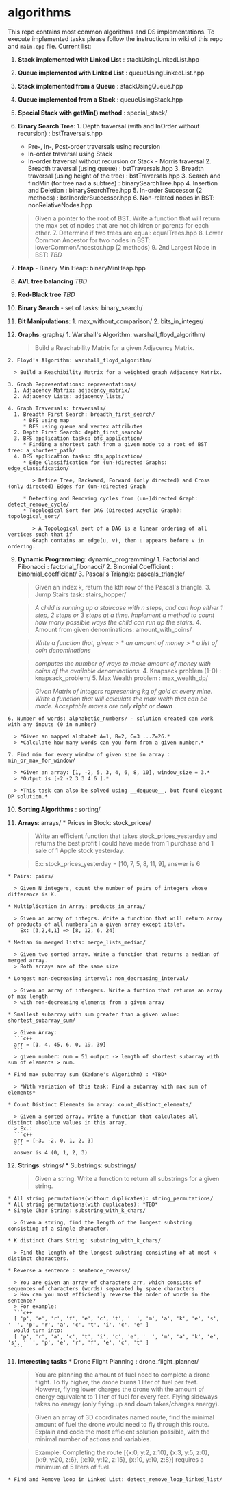 # algorithms
This repo contains most common algorithms and DS implementations. To execute implemented tasks please follow the instructions in wiki of this repo and ```main.cpp``` file.
Current list:
  1. **Stack implemented with Linked List** : stackUsingLinkedList.hpp
  2. **Queue implemented with Linked List** : queueUsingLinkedList.hpp
  3. **Stack implemented from a Queue** : stackUsingQueue.hpp
  4. **Queue implemented from a Stack** : queueUsingStack.hpp
  5. **Special Stack with getMin() method** : special_stack/
  5. **Binary Search Tree**:
    1. Depth traversal (with and InOrder without recursion) : bstTraversals.hpp
      * Pre-, In-, Post-order traversals using recursion
      * In-order traversal using Stack
      * In-order traversal without recursion or Stack - Morris traversal
    2. Breadth traversal (using queue) : bstTraversals.hpp
    3. Breadth traversal (using height of the tree) : bstTraversals.hpp
    3. Search and findMin (for tree nad a subtree) : binarySearchTree.hpp
    4. Insertion and Deletion : binarySearchTree.hpp
    5. In-order Successor (2 methods) : bstInorderSuccessor.hpp
    6. Non-related nodes in BST: nonRelativeNodes.hpp
      
      > Given a pointer to the root of BST. Write a function that will return the max set of nodes that are not children or parents for each other.
    7. Determine if two trees are equal: equalTrees.hpp
    8. Lower Common Ancestor for two nodes in BST: lowerCommonAncestor.hpp (2 methods)
    9. 2nd Largest Node in BST: *TBD*
  6. **Heap** - Binary Min Heap: binaryMinHeap.hpp
  7. **AVL tree balancing** *TBD*
  8. **Red-Black tree** *TBD*
  9. **Binary Search** - set of tasks: binary_search/
  10. **Bit Manipulations**:
    1. max_without_comparison/
    2. bits_in_integer/
  10. **Graphs**: graphs/
    1. Warshall's Algorithm: warshall_floyd_algorithm/
      
      > Build a Reachability Matrix for a given Adjacency Matrix.

    2. Floyd's Algorithm: warshall_floyd_algorithm/
    
      > Build a Reachibility Matrix for a weighted graph Adjacency Matrix.
      
    3. Graph Representations: representations/
      1. Adjacency Matrix: adjacency_matrix/
      2. Adjacency Lists: adjacency_lists/
    
    4. Graph Traversals: traversals/
      1. Breadth First Search: breadth_first_search/
         * BFS using map
         * BFS using queue and vertex attributes
      2. Depth First Search: depth_first_search/
      3. BFS application tasks: bfs_application/
         * Finding a shortest path from a given node to a root of BST tree: a_shortest_path/
      4. DFS application tasks: dfs_application/
         * Edge Classification for (un-)directed Graphs: edge_classification/
            
            > Define Tree, Backward, Forward (only directed) and Cross (only directed) Edges for (un-)directed Graph
            
         * Detecting and Removing cycles from (un-)directed Graph: detect_remove_cycle/
         * Topological Sort for DAG (Directed Acyclic Graph): topological_sort/
            
            > A Topological sort of a DAG is a linear ordering of all vertices such that if
            Graph contains an edge(u, v), then u appears before v in ordering.

  9. **Dynamic Programming**: dynamic_programming/
    1. Factorial and Fibonacci : factorial_fibonacci/
    2. Binomial Coefficient : binomial_coefficient/
    3. Pascal's Triangle: pascals_triangle/
    
      > Given an index k, return the kth row of the Pascal's triangle.
    3. Jump Stairs task: stairs_hopper/
  
       >*A child is running up a staircase with n steps, and can hop either 1 step, 2 steps or 3 steps at a time.*
       >*Implement a method to count how many possible ways the child can run up the stairs.*
    4. Amount from given denominations: amount_with_coins/
       
       > *Write a function that, given:*
          >  * *an amount of money*
          >  * *a list of coin denominations*

       > *computes the number of ways to make amount of money with coins of the available denominations.*
    4. Knapsack problem (1-0) : knapsack_problem/
    5. Max Wealth problem : max_wealth_dp/
        
      > *Given Matrix of integers representing kg of gold at every mine.*
      > *Write a function that will calculate the max welth that can be made.*
      > *Acceptable moves are only __right__ or __down__ .*
      
    6. Number of words: alphabetic_numbers/ - solution created can work with any inputs (0 in number)
        
      > *Given an mapped alphabet A=1, B=2, C=3 ...Z=26.*
      > *Calculate how many words can you form from a given number.*
      
    7. Find min for every window of given size in array : min_or_max_for_window/
      
      > *Given an array: [1, -2, 5, 3, 4, 6, 8, 10], window_size = 3.*
      > *Output is [-2 -2 3 3 4 6 ].*
      
      > *This task can also be solved using __dequeue__, but found elegant DP solution.*
      
  10. **Sorting Algorithms** : sorting/
  11. **Arrays**: arrays/
    * Prices in Stock: stock_prices/
      
      > Write an efficient function that takes stock_prices_yesterday and returns the best profit I could have made from 1 purchase and 1 sale of 1 Apple stock yesterday.
      
      > Ex: stock_prices_yesterday = [10, 7, 5, 8, 11, 9], answer is 6
      
    * Pairs: pairs/
    
      > Given N integers, count the number of pairs of integers whose difference is K.
      
    * Multiplication in Array: products_in_array/
    
      > Given an array of integrs. Write a function that will return array of products of all numbers in a given array except itslef.
        Ex: [3,2,4,1] => [8, 12, 6, 24]
        
    * Median in merged lists: merge_lists_median/
    
      > Given two sorted array. Write a function that returns a median of merged array. 
      > Both arrays are of the same size
      
    * Longest non-decreasing interval: non_decreasing_interval/
    
      > Given an array of intergers. Write a funtion that returns an array of max length 
      > with non-decreasing elements from a given array
      
    * Smallest subarray with sum greater than a given value: shortest_subarray_sum/
    
      > Given Array:
      ```c++
      arr = [1, 4, 45, 6, 0, 19, 39]
      ```
      > given number: num = 51 output -> length of shortest subarray with sum of elements > num.
      
    * Find max subarray sum (Kadane's Algorithm) : *TBD*
      
      > *With variation of this task: Find a subarray with max sum of elements*
      
    * Count Distinct Elements in array: count_distinct_elements/
    
      > Given a sorted array. Write a function that calculates all distinct absolute values in this array.
      > Ex.: 
      ```c++
      arr = [-3, -2, 0, 1, 2, 3]
      ```
      answer is 4 (0, 1, 2, 3)

  12. **Strings**: strings/
    * Substrings: substrings/
    
      > Given a string. Write a function to return all substrings for a given string.
      
    * All string permutations(without duplicates): string_permutations/
    * All string permutations(with duplicates): *TBD*
    * Single Char String: substring_with_k_chars/
      
      > Given a string, find the length of the longest substring consisting of a single character.
      
    * K distinct Chars String: substring_with_k_chars/
      
      > Find the length of the longest substring consisting of at most k distinct characters.
      
    * Reverse a sentence : sentence_reverse/
    
      > You are given an array of characters arr, which consists of sequences of characters (words) separated by space characters.
      > How can you most efficiently reverse the order of words in the sentence?
      > For example:
      ```c++
      [ 'p', 'e', 'r', 'f', 'e', 'c', 't', '  ', 'm', 'a', 'k', 'e', 's', '  ', 'p', 'r', 'a', 'c', 't', 'i', 'c', 'e' ]
      would turn into:
      [ 'p', 'r', 'a', 'c', 't', 'i', 'c', 'e', '  ', 'm', 'a', 'k', 'e', 's', '  ', 'p', 'e', 'r', 'f', 'e', 'c', 't' ]
      ```
    
  11. **Interesting tasks**
    * Drone Flight Planning : drone_flight_planner/
    
      > You are planning the amount of fuel need to complete a drone flight.
      > To fly higher, the drone burns 1 liter of fuel per feet. However, flying lower charges the drone with the amount of energy equivalent to 1 liter of fuel for every feet. Flying sideways takes no energy (only flying up and down takes/charges energy).
 
      > Given an array of 3D coordinates named route, find the minimal amount of fuel the drone would need to fly through this route.
      > Explain and code the most efficient solution possible, with the minimal number of actions and variables.
 
      > Example:
      > Completing the route [{x:0, y:2, z:10}, {x:3, y:5, z:0}, {x:9, y:20, z:6}, {x:10, y:12, z:15}, {x:10, y:10, z:8}] requires a minimum of 5 liters of fuel.
      
    * Find and Remove loop in Linked List: detect_remove_loop_linked_list/
      
